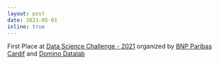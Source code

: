 ```yaml
---
layout: post
date: 2021-05-01
inline: true
---
```


First Place at [Data Science Challenge - 2021](https://www.dominodatalab.com/blog/what-can-100-data-scientists-do-in-one-week-answer-a-lot) organized by [BNP Paribas Cardif](https://www.bnpparibascardif.com/en/) and [Domino Datalab](https://www.dominodatalab.com/) 